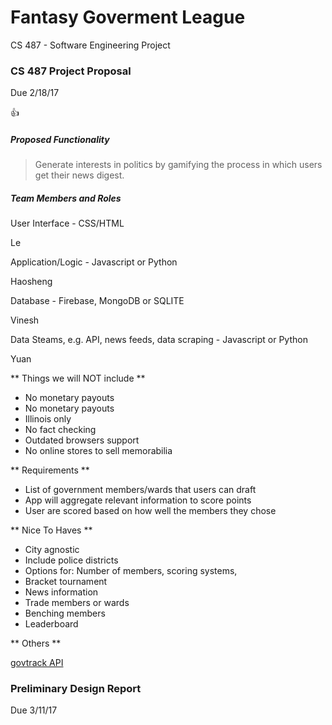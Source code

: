 # Fantasy Goverment League #

CS 487 - Software Engineering Project

### CS 487 Project Proposal ###
Due 2/18/17

:+1:

##### Proposed Functionality #####

> Generate interests in politics by gamifying the process in which users get their news digest.


##### Team Members and Roles #####

User Interface - CSS/HTML

Le

Application/Logic - Javascript or Python

Haosheng

Database - Firebase, MongoDB or SQLITE

Vinesh

Data Steams, e.g. API, news feeds, data scraping - Javascript or Python

Yuan



** Things we will NOT include **

* No monetary payouts
* No monetary payouts
* Illinois only 
* No fact checking
* Outdated browsers support
* No online stores to sell memorabilia


** Requirements **

* List of government members/wards that users can draft
* App will aggregate relevant information to score points
* User are scored based on how well the members they chose


** Nice To Haves **

* City agnostic
* Include police districts 
* Options for: Number of members, scoring systems, 
* Bracket tournament
* News information
* Trade members or wards
* Benching members
* Leaderboard


** Others **

[govtrack API](https://www.govtrack.us/developers)


### Preliminary Design Report ###
Due 3/11/17
